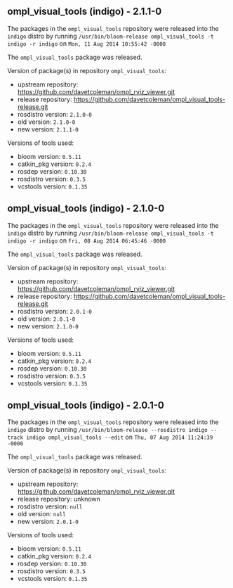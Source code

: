 ## ompl_visual_tools (indigo) - 2.1.1-0

The packages in the `ompl_visual_tools` repository were released into the `indigo` distro by running `/usr/bin/bloom-release ompl_visual_tools -t indigo -r indigo` on `Mon, 11 Aug 2014 10:55:42 -0000`

The `ompl_visual_tools` package was released.

Version of package(s) in repository `ompl_visual_tools`:
- upstream repository: https://github.com/davetcoleman/ompl_rviz_viewer.git
- release repository: https://github.com/davetcoleman/ompl_visual_tools-release.git
- rosdistro version: `2.1.0-0`
- old version: `2.1.0-0`
- new version: `2.1.1-0`

Versions of tools used:
- bloom version: `0.5.11`
- catkin_pkg version: `0.2.4`
- rosdep version: `0.10.30`
- rosdistro version: `0.3.5`
- vcstools version: `0.1.35`


## ompl_visual_tools (indigo) - 2.1.0-0

The packages in the `ompl_visual_tools` repository were released into the `indigo` distro by running `/usr/bin/bloom-release ompl_visual_tools -t indigo -r indigo` on `Fri, 08 Aug 2014 06:45:46 -0000`

The `ompl_visual_tools` package was released.

Version of package(s) in repository `ompl_visual_tools`:
- upstream repository: https://github.com/davetcoleman/ompl_rviz_viewer.git
- release repository: https://github.com/davetcoleman/ompl_visual_tools-release.git
- rosdistro version: `2.0.1-0`
- old version: `2.0.1-0`
- new version: `2.1.0-0`

Versions of tools used:
- bloom version: `0.5.11`
- catkin_pkg version: `0.2.4`
- rosdep version: `0.10.30`
- rosdistro version: `0.3.5`
- vcstools version: `0.1.35`


## ompl_visual_tools (indigo) - 2.0.1-0

The packages in the `ompl_visual_tools` repository were released into the `indigo` distro by running `/usr/bin/bloom-release --rosdistro indigo --track indigo ompl_visual_tools --edit` on `Thu, 07 Aug 2014 11:24:39 -0000`

The `ompl_visual_tools` package was released.

Version of package(s) in repository `ompl_visual_tools`:
- upstream repository: https://github.com/davetcoleman/ompl_rviz_viewer.git
- release repository: unknown
- rosdistro version: `null`
- old version: `null`
- new version: `2.0.1-0`

Versions of tools used:
- bloom version: `0.5.11`
- catkin_pkg version: `0.2.4`
- rosdep version: `0.10.30`
- rosdistro version: `0.3.5`
- vcstools version: `0.1.35`



